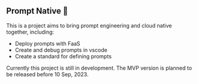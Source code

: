 ## Prompt Native 👋

This is a project aims to bring prompt engineering and cloud native together,
including:

* Deploy prompts with FaaS
* Create and debug prompts in vscode
* Create a standard for defining prompts

Currently this project is still in development. The MVP version is planned to be released before 10 Sep, 2023.
